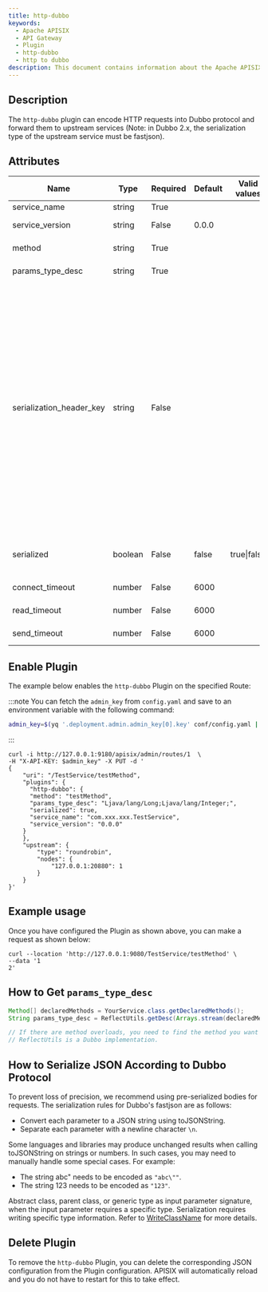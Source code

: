 ```yaml
---
title: http-dubbo
keywords:
  - Apache APISIX
  - API Gateway
  - Plugin
  - http-dubbo
  - http to dubbo
description: This document contains information about the Apache APISIX http-dubbo Plugin.
---
```


<!--
#
# Licensed to the Apache Software Foundation (ASF) under one or more
# contributor license agreements.  See the NOTICE file distributed with
# this work for additional information regarding copyright ownership.
# The ASF licenses this file to You under the Apache License, Version 2.0
# (the "License"); you may not use this file except in compliance with
# the License.  You may obtain a copy of the License at
#
#     http://www.apache.org/licenses/LICENSE-2.0
#
# Unless required by applicable law or agreed to in writing, software
# distributed under the License is distributed on an "AS IS" BASIS,
# WITHOUT WARRANTIES OR CONDITIONS OF ANY KIND, either express or implied.
# See the License for the specific language governing permissions and
# limitations under the License.
#
-->

## Description

The `http-dubbo` plugin can encode HTTP requests into Dubbo protocol and forward them to upstream services (Note: in
Dubbo 2.x, the serialization type of the upstream service must be fastjson).

## Attributes

| Name                     | Type    | Required | Default | Valid values | Description                                                                                                                                                                                                                                                                                                                                                                                                                                                                                                                                                                                                  |
|--------------------------|---------|----------|---------|--------------|--------------------------------------------------------------------------------------------------------------------------------------------------------------------------------------------------------------------------------------------------------------------------------------------------------------------------------------------------------------------------------------------------------------------------------------------------------------------------------------------------------------------------------------------------------------------------------------------------------------|
| service_name             | string  | True     |         |              | Dubbo service name                                                                                                                                                                                                                                                                                                                                                                                                                                                                                                                                                                                           |
| service_version          | string  | False    | 0.0.0   |              | Dubbo service version, default 0.0.0                                                                                                                                                                                                                                                                                                                                                                                                                                                                                                                                                                         |
| method                   | string  | True     |         |              | Dubbo service method name                                                                                                                                                                                                                                                                                                                                                                                                                                                                                                                                                                                    |
| params_type_desc         | string  | True     |         |              | Description of the Dubbo service method signature                                                                                                                                                                                                                                                                                                                                                                                                                                                                                                                                                            |
| serialization_header_key | string  | False    |         |              | If `serialization_header_key` is set, the plugin will read this request header to determine if the body has already been serialized according to the Dubbo protocol. If the value of this request header is true, the plugin will not modify the body content and will directly consider it as Dubbo request parameters. If it is false, the developer is required to pass parameters in the format of Dubbo's generic invocation, and the plugin will handle serialization. Note: Due to differences in precision between Lua and Java, serialization by the plugin may lead to parameter precision discrepancies. |
| serialized               | boolean | False    | false   | true\|false  | Same as `serialization_header_key`. Priority is lower than `serialization_header_key`.                                                                                                                                                                                                                                                                                                                                                                                                                                                                                                                       |
| connect_timeout          | number  | False    | 6000    |              | Upstream tcp connect timeout                                                                                                                                                                                                                                                                                                                                                                                                                                                                                                                                                                                 |
| read_timeout             | number  | False    | 6000    |              | Upstream tcp read_timeout                                                                                                                                                                                                                                                                                                                                                                                                                                                                                                                                                                                    |
| send_timeout             | number  | False    | 6000    |              | Upstream tcp send_timeout                                                                                                                                                                                                                                                                                                                                                                                                                                                                                                                                                                                    |

## Enable Plugin

The example below enables the `http-dubbo` Plugin on the specified Route:

:::note
You can fetch the `admin_key` from `config.yaml` and save to an environment variable with the following command:

```bash
admin_key=$(yq '.deployment.admin.admin_key[0].key' conf/config.yaml | sed 's/"//g')
```

:::

```shell
curl -i http://127.0.0.1:9180/apisix/admin/routes/1  \
-H "X-API-KEY: $admin_key" -X PUT -d '
{
    "uri": "/TestService/testMethod",
    "plugins": {
      "http-dubbo": {
      "method": "testMethod",
      "params_type_desc": "Ljava/lang/Long;Ljava/lang/Integer;",
      "serialized": true,
      "service_name": "com.xxx.xxx.TestService",
      "service_version": "0.0.0"
    }
    },
    "upstream": {
        "type": "roundrobin",
        "nodes": {
            "127.0.0.1:20880": 1
        }
    }
}'
```

## Example usage

Once you have configured the Plugin as shown above, you can make a request as shown below:

```shell
curl --location 'http://127.0.0.1:9080/TestService/testMethod' \
--data '1
2'
```

## How to Get `params_type_desc`

```java
Method[] declaredMethods = YourService.class.getDeclaredMethods();
String params_type_desc = ReflectUtils.getDesc(Arrays.stream(declaredMethods).filter(it -> it.getName().equals("yourmethod")).findAny().get().getParameterTypes());

// If there are method overloads, you need to find the method you want to expose.
// ReflectUtils is a Dubbo implementation.
```

## How to Serialize JSON According to Dubbo Protocol

To prevent loss of precision, we recommend using pre-serialized bodies for requests. The serialization rules for Dubbo's
fastjson are as follows:

- Convert each parameter to a JSON string using toJSONString.
- Separate each parameter with a newline character `\n`.

Some languages and libraries may produce unchanged results when calling toJSONString on strings or numbers. In such
cases, you may need to manually handle some special cases. For example:

- The string abc" needs to be encoded as `"abc\""`.
- The string 123 needs to be encoded as `"123"`.

Abstract class, parent class, or generic type as input parameter signature, when the input parameter requires a specific
type. Serialization requires writing specific type information.
Refer to [WriteClassName](https://github.com/alibaba/fastjson/wiki/SerializerFeature_cn) for more details.

## Delete Plugin

To remove the `http-dubbo` Plugin, you can delete the corresponding JSON configuration from the Plugin configuration.
APISIX will automatically reload and you do not have to restart for this to take effect.
